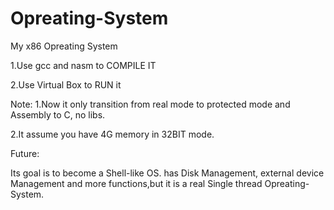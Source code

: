 # Opreating-System
My x86 Opreating System

1.Use gcc and nasm to COMPILE IT

2.Use Virtual Box to RUN it

Note: 
1.Now it only transition from real mode to protected mode and Assembly to C, no libs.

2.It assume you have 4G memory in 32BIT mode.

Future:

Its goal is to become a Shell-like OS.
has Disk Management, external device Management and more functions,but it is a real Single thread Opreating-System.
